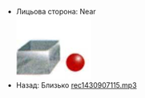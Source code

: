 - Лицьова сторона: Near <br />![prepositions_04.jpg](37.jpg)
- Назад: Близько [rec1430907115.mp3](30.mp3)